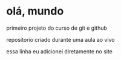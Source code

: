 # olá, mundo
 primeiro projeto do curso de git e github

repositorio criado durante uma aula ao vivo

essa linha eu adicionei diretamente no site
